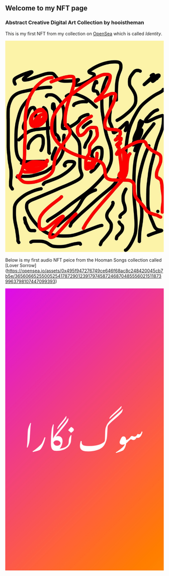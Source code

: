## Welcome to my NFT page

### Abstract Creative Digital Art Collection by hooistheman

This is my first NFT from my collection on [OpenSea](https://opensea.io/assets/0x495f947276749ce646f68ac8c248420045cb7b5e/3656066525500525417872901239179745872468704855560215118739963797007935471617) which is called *Identity*.

![identity](https://github.com/hooman96/hooman96.github.io/blob/master/images/first_nft.jpg)

Below is my first audio NFT peice from the Hooman Songs collection called [Lover Sorrow]
(https://opensea.io/assets/0x495f947276749ce646f68ac8c248420045cb7b5e/3656066525500525417872901239179745872468704855560215118739963798107447099393)

![Soog Negara](https://github.com/hooman96/hooman96.github.io/blob/master/images/soog_negara.jpg)

